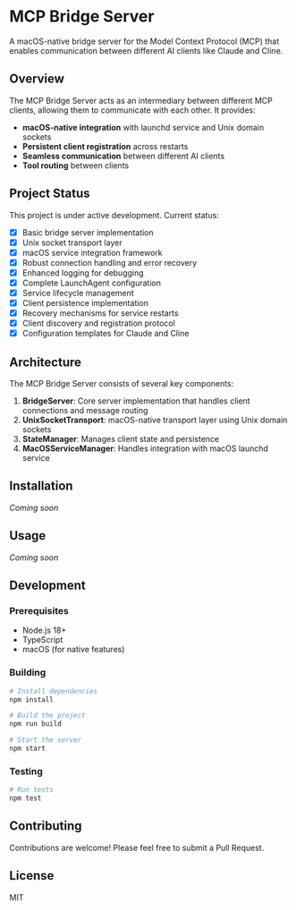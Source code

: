 # MCP Bridge Server

A macOS-native bridge server for the Model Context Protocol (MCP) that enables communication between different AI clients like Claude and Cline.

## Overview

The MCP Bridge Server acts as an intermediary between different MCP clients, allowing them to communicate with each other. It provides:

- **macOS-native integration** with launchd service and Unix domain sockets
- **Persistent client registration** across restarts
- **Seamless communication** between different AI clients
- **Tool routing** between clients

## Project Status

This project is under active development. Current status:

- [x] Basic bridge server implementation
- [x] Unix socket transport layer
- [x] macOS service integration framework
- [x] Robust connection handling and error recovery
- [x] Enhanced logging for debugging
- [x] Complete LaunchAgent configuration
- [x] Service lifecycle management
- [x] Client persistence implementation
- [x] Recovery mechanisms for service restarts
- [x] Client discovery and registration protocol
- [x] Configuration templates for Claude and Cline

## Architecture

The MCP Bridge Server consists of several key components:

1. **BridgeServer**: Core server implementation that handles client connections and message routing
2. **UnixSocketTransport**: macOS-native transport layer using Unix domain sockets
3. **StateManager**: Manages client state and persistence
4. **MacOSServiceManager**: Handles integration with macOS launchd service

## Installation

*Coming soon*

## Usage

*Coming soon*

## Development

### Prerequisites

- Node.js 18+
- TypeScript
- macOS (for native features)

### Building

```bash
# Install dependencies
npm install

# Build the project
npm run build

# Start the server
npm start
```

### Testing

```bash
# Run tests
npm test
```

## Contributing

Contributions are welcome! Please feel free to submit a Pull Request.

## License

MIT